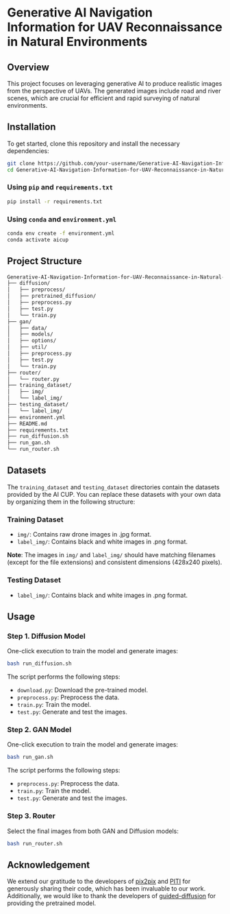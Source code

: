 # Generative AI Navigation Information for UAV Reconnaissance in Natural Environments
## Overview
This project focuses on leveraging generative AI to produce realistic images from the perspective of UAVs. The generated images include road and river scenes, which are crucial for efficient and rapid surveying of natural environments.

## Installation
To get started, clone this repository and install the necessary dependencies:
```bash
git clone https://github.com/your-username/Generative-AI-Navigation-Information-for-UAV-Reconnaissance-in-Natural-Environments.git
cd Generative-AI-Navigation-Information-for-UAV-Reconnaissance-in-Natural-Environments
```
### Using `pip` and `requirements.txt`
```bash
pip install -r requirements.txt
```
### Using `conda` and `environment.yml`
```bash
conda env create -f environment.yml
conda activate aicup
```

## Project Structure
```bash
Generative-AI-Navigation-Information-for-UAV-Reconnaissance-in-Natural-Environments/
├── diffusion/
│   ├── preprocess/
│   ├── pretrained_diffusion/
│   ├── preprocess.py
│   ├── test.py
│   └── train.py
├── gan/
│   ├── data/
│   ├── models/
│   ├── options/
│   ├── util/
│   ├── preprocess.py
│   ├── test.py
│   └── train.py
├── router/
│   └── router.py
├── training_dataset/
│   ├── img/
│   └── label_img/
├── testing_dataset/
│   └── label_img/
├── environment.yml
├── README.md
├── requirements.txt
├── run_diffusion.sh
├── run_gan.sh
└── run_router.sh
```
## Datasets
The `training_dataset` and `testing_dataset` directories contain the datasets provided by the AI CUP. You can replace these datasets with your own data by organizing them in the following structure:
### Training Dataset
* `img/`: Contains raw drone images in .jpg format.
* `label_img/`: Contains black and white images in .png format.

**Note**: The images in `img/` and `label_img/` should have matching filenames (except for the file extensions) and consistent dimensions (428x240 pixels).
### Testing Dataset
* `label_img/`: Contains black and white images in .png format.

## Usage

### Step 1. Diffusion Model

One-click execution to train the model and generate images:
 ```bash
 bash run_diffusion.sh
 ```
The script performs the following steps:
 - `download.py`: Download the pre-trained model.
 - `preprocess.py`: Preprocess the data.
 - `train.py`: Train the model.
 - `test.py`: Generate and test the images.

### Step 2. GAN Model

One-click execution to train the model and generate images:
 ```bash
 bash run_gan.sh
 ```
The script performs the following steps:
 - `preprocess.py`: Preprocess the data.
 - `train.py`: Train the model.
 - `test.py`: Generate and test the images.

### Step 3. Router

Select the final images from both GAN and Diffusion models:
 ```bash
 bash run_router.sh
 ```

## Acknowledgement
We extend our gratitude to the developers of [pix2pix](https://github.com/junyanz/pytorch-CycleGAN-and-pix2pix) and [PITI](https://github.com/PITI-Synthesis/PITI) for generously sharing their code, which has been invaluable to our work. Additionally, we would like to thank the developers of [guided-diffusion](https://github.com/openai/guided-diffusion) for providing the pretrained model.

